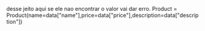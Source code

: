  desse jeito aqui se ele nao encontrar o valor vai dar erro.
 Product = Product(name=data["name"],price=data["price"],description=data["description"])